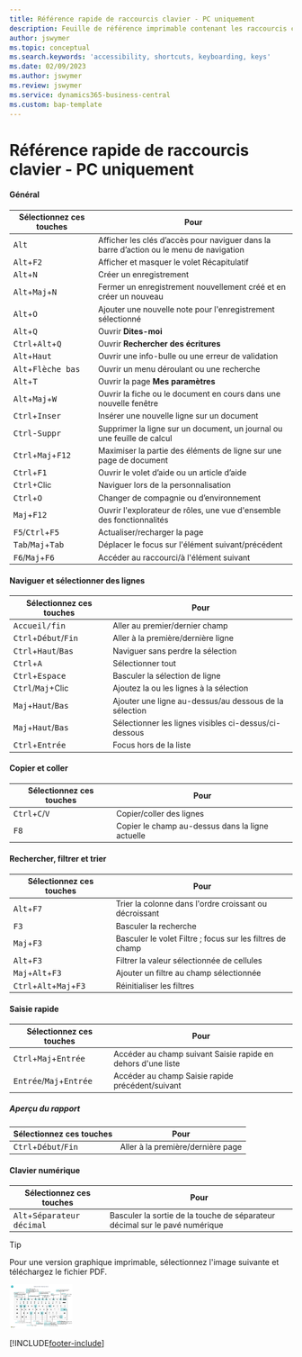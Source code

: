 ```yaml
---
title: Référence rapide de raccourcis clavier - PC uniquement
description: Feuille de référence imprimable contenant les raccourcis clavier les plus populaires pour les utilisateurs de PC.
author: jswymer
ms.topic: conceptual
ms.search.keywords: 'accessibility, shortcuts, keyboarding, keys'
ms.date: 02/09/2023
ms.author: jswymer
ms.review: jswymer
ms.service: dynamics365-business-central
ms.custom: bap-template
---
```


# Référence rapide de raccourcis clavier - PC uniquement

#### Général

|Sélectionnez ces touches|Pour|  
|-|-|
|<kbd>Alt</kbd>|Afficher les clés d’accès pour naviguer dans la barre d’action ou le menu de navigation|
|<kbd>Alt</kbd>+<kbd>F2</kbd>|Afficher et masquer le volet Récapitulatif|
|<kbd>Alt</kbd>+<kbd>N</kbd>|Créer un enregistrement|
|<kbd>Alt</kbd>+<kbd>Maj</kbd>+<kbd>N</kbd>|Fermer un enregistrement nouvellement créé et en créer un nouveau|
|<kbd>Alt</kbd>+<kbd>O</kbd>|Ajouter une nouvelle note pour l'enregistrement sélectionné|
|<kbd>Alt</kbd>+<kbd>Q</kbd>|Ouvrir **Dites-moi**|
|<kbd>Ctrl</kbd>+<kbd>Alt</kbd>+<kbd>Q</kbd>|Ouvrir **Rechercher des écritures**|
|<kbd>Alt</kbd>+<kbd>Haut</kbd>|Ouvrir une info-bulle ou une erreur de validation|
|<kbd>Alt</kbd>+<kbd>Flèche bas</kbd>|Ouvrir un menu déroulant ou une recherche|
|<kbd>Alt</kbd>+<kbd>T</kbd>|Ouvrir la page **Mes paramètres**|
|<kbd>Alt</kbd>+<kbd>Maj</kbd>+<kbd>W</kbd>|Ouvrir la fiche ou le document en cours dans une nouvelle fenêtre|
|<kbd>Ctrl</kbd>+<kbd>Inser</kbd>|Insérer une nouvelle ligne sur un document|
|<kbd>Ctrl</kbd>-<kbd>Suppr</kbd>|Supprimer la ligne sur un document, un journal ou une feuille de calcul|
|<kbd>Ctrl</kbd>+<kbd>Maj</kbd>+<kbd>F12</kbd>|Maximiser la partie des éléments de ligne sur une page de document|
|<kbd>Ctrl</kbd>+<kbd>F1</kbd>|Ouvrir le volet d’aide ou un article d’aide|
|<kbd>Ctrl</kbd>+Clic|Naviguer lors de la personnalisation|
|<kbd>Ctrl</kbd>+<kbd>O</kbd>|Changer de compagnie ou d’environnement|
|<kbd>Maj</kbd>+<kbd>F12</kbd>|Ouvrir l'explorateur de rôles, une vue d'ensemble des fonctionnalités|
|<kbd>F5</kbd>/<kbd>Ctrl</kbd>+<kbd>F5</kbd>|Actualiser/recharger la page|
|<kbd>Tab</kbd>/<kbd>Maj</kbd>+<kbd>Tab</kbd>|Déplacer le focus sur l'élément suivant/précédent|
|<kbd>F6</kbd>/<kbd>Maj</kbd>+<kbd>F6</kbd>|Accéder au raccourci/à l'élément suivant|

#### Naviguer et sélectionner des lignes

|Sélectionnez ces touches|Pour|
|-|-|
|<kbd>Accueil/fin|Aller au premier/dernier champ|
|<kbd>Ctrl</kbd>+<kbd>Début</kbd>/<kbd>Fin</kbd>|Aller à la première/dernière ligne|
|<kbd>Ctrl</kbd>+<kbd>Haut</kbd>/<kbd>Bas</kbd>|Naviguer sans perdre la sélection|
|<kbd>Ctrl</kbd>+<kbd>A</kbd>|Sélectionner tout|
|<kbd>Ctrl</kbd>+<kbd>Espace</kbd>|Basculer la sélection de ligne|
|<kbd>Ctrl</kbd>/<kbd>Maj</kbd>+Clic|Ajoutez la ou les lignes à la sélection|
|<kbd>Maj</kbd>+<kbd>Haut</kbd>/<kbd>Bas</kbd>|Ajouter une ligne au-dessus/au dessous de la sélection|
|<kbd>Maj</kbd>+<kbd>Haut</kbd>/<kbd>Bas</kbd>|Sélectionner les lignes visibles ci-dessus/ci-dessous|
|<kbd>Ctrl</kbd>+<kbd>Entrée</kbd>|Focus hors de la liste|

#### Copier et coller

|Sélectionnez ces touches|Pour|
|-|-|
|<kbd>Ctrl</kbd>+<kbd>C</kbd>/<kbd>V</kbd>|Copier/coller des lignes|
|<kbd>F8</kbd>|Copier le champ au-dessus dans la ligne actuelle|

#### Rechercher, filtrer et trier

|Sélectionnez ces touches|Pour|
|-|-|
|<kbd>Alt</kbd>+<kbd>F7</kbd>|Trier la colonne dans l'ordre croissant ou décroissant|
|<kbd>F3</kbd>|Basculer la recherche|
|<kbd>Maj</kbd>+<kbd>F3</kbd>|Basculer le volet Filtre ; focus sur les filtres de champ|
|<kbd>Alt</kbd>+<kbd>F3</kbd>|Filtrer la valeur sélectionnée de cellules|
|<kbd>Maj</kbd>+<kbd>Alt</kbd>+<kbd>F3</kbd>|Ajouter un filtre au champ sélectionnée|
|<kbd>Ctrl</kbd>+<kbd>Alt</kbd>+<kbd>Maj</kbd>+<kbd>F3</kbd>|Réinitialiser les filtres|

#### Saisie rapide

|Sélectionnez ces touches|Pour|
|-|-|
|<kbd>Ctrl</kbd>+<kbd>Maj</kbd>+<kbd>Entrée</kbd>|Accéder au champ suivant Saisie rapide en dehors d'une liste|
|<kbd>Entrée</kbd>/<kbd>Maj</kbd>+<kbd>Entrée</kbd>|Accéder au champ Saisie rapide précédent/suivant|

##### Aperçu du rapport

|Sélectionnez ces touches|Pour|
|-|-|
|<kbd>Ctrl</kbd>+<kbd>Début</kbd>/<kbd>Fin</kbd>|Aller à la première/dernière page|

#### Clavier numérique

|Sélectionnez ces touches|Pour|  
|-|-|
|<kbd>Alt</kbd>+<kbd>Séparateur décimal</kbd>|Basculer la sortie de la touche de séparateur décimal sur le pavé numérique|

> [!TIP]
> Pour une version graphique imprimable, sélectionnez l'image suivante et téléchargez le fichier PDF.
>
> [![Icône qui ouvre un PDF.](media/keyboard_shortcut_inline.png)](media/keyboard_shortcuts.pdf)


[!INCLUDE[footer-include](includes/footer-banner.md)]

